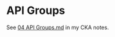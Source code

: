 # API Groups

See [04 API Groups.md](https://bitbucket.metro.ad.selinc.com/users/davesarg/repos/certified-kubernetes-administrator/browse/07%20Security/04%20API%20Groups.md) in my CKA notes.

